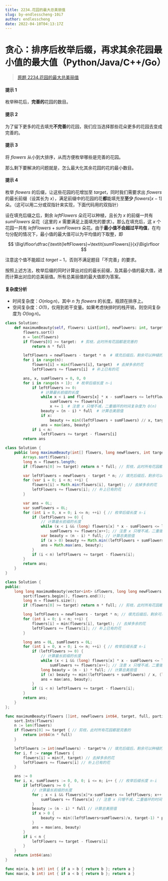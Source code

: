 ```yaml
---
title: 2234.花园的最大总美丽值
slug: by-endlesscheng-10i7
author: endlesscheng
date: 2022-04-10T04:13:17Z
---
```

# 贪心：排序后枚举后缀，再求其余花园最小值的最大值（Python/Java/C++/Go）
 
> [原题 2234.花园的最大总美丽值](https://leetcode.cn/problems/maximum-total-beauty-of-the-gardens)
#### 提示 1

枚举种花后，**完善的**花园的数目。

#### 提示 2

为了留下更多的花去填充**不完善**的花园，我们应当选择那些花朵更多的花园去变成完善的。

#### 提示 3

将 $\textit{flowers}$ 从小到大排序，从而方便枚举哪些是完善的花园。

那么剩下要解决的问题就是，怎么最大化其余花园的花的最小数目。

#### 提示 4

枚举 $\textit{flowers}$ 的后缀，让这些花园的花增加至 $\textit{target}$，同时我们需要求出 $\textit{flowers}$ 的最长前缀（设其长为 $x$），满足前缀中的花园的花**都**能填充至**至少** $\textit{flowers}[x-1]$ 朵。（这可以用二分或双指针来实现，下面代码用的双指针）

设在填充后缀之后，剩余 $\textit{leftFlowers}$ 朵花可以种植，且长为 $x$ 的前缀一共有 $\textit{sumFlowers}$ 朵花（这里的 $x$ 需要满足上面填充的要求）。那么在填充后，这 $x$ 个花园一共有 $\textit{leftFlowers}+\textit{sumFlowers}$ 朵花。由于**最小值不会超过平均值**，在均匀分配的情况下，最小值的最大值可以为平均值的下取整，即

$$
\Big\lfloor\dfrac{\textit{leftFlowers}+\textit{sumFlowers}}{x}\Big\rfloor
$$

注意这个值不能超过 $\textit{target}-1$，否则不满足题目「不完善」的要求。

按照上述方法，枚举后缀的同时计算出对应的最长前缀，及其最小值的最大值，进而计算出对应的总美丽值。所有总美丽值的最大值即为答案。

#### 复杂度分析

- 时间复杂度：$O(n\log n)$，其中 $n$ 为 $\textit{flowers}$ 的长度。瓶颈在排序上。
- 空间复杂度：$O(1)$，仅用到若干变量。如果考虑快排时的栈开销，则空间复杂度为 $O(\log n)$。

```Python [sol1-Python3]
class Solution:
    def maximumBeauty(self, flowers: List[int], newFlowers: int, target: int, full: int, partial: int) -> int:
        flowers.sort()
        n = len(flowers)
        if flowers[0] >= target:  # 剪枝，此时所有花园都是完善的
            return n * full

        leftFlowers = newFlowers - target * n  # 填充后缀后，剩余可以种植的花
        for i in range(n):
            flowers[i] = min(flowers[i], target)  # 去掉多余的花
            leftFlowers += flowers[i]  # 补上已有的花

        ans, x, sumFlowers = 0, 0, 0
        for i in range(n + 1):  # 枚举后缀长度 n-i
            if leftFlowers >= 0:
                # 计算最长前缀的长度
                while x < i and flowers[x] * x - sumFlowers <= leftFlowers:
                    sumFlowers += flowers[x]
                    x += 1  # 注意 x 只增不减，二重循环的时间复杂度为 O(n)
                beauty = (n - i) * full  # 计算总美丽值
                if x:
                    beauty += min((leftFlowers + sumFlowers) // x, target - 1) * partial
                ans = max(ans, beauty)
            if i < n:
                leftFlowers += target - flowers[i]
        return ans
```

```java [sol1-Java]
class Solution {
    public long maximumBeauty(int[] flowers, long newFlowers, int target, int full, int partial) {
        Arrays.sort(flowers);
        long n = flowers.length;
        if (flowers[0] >= target) return n * full; // 剪枝，此时所有花园都是完善的

        var leftFlowers = newFlowers - target * n; // 填充后缀后，剩余可以种植的花
        for (var i = 0; i < n; ++i) {
            flowers[i] = Math.min(flowers[i], target); // 去掉多余的花
            leftFlowers += flowers[i]; // 补上已有的花
        }

        var ans = 0L;
        var sumFlowers = 0L;
        for (int i = 0, x = 0; i <= n; ++i) { // 枚举后缀长度 n-i
            if (leftFlowers >= 0) {
                // 计算最长前缀的长度
                while (x < i && (long) flowers[x] * x - sumFlowers <= leftFlowers)
                    sumFlowers += flowers[x++]; // 注意 x 只增不减，二重循环的时间复杂度为 O(n)
                var beauty = (n - i) * full; // 计算总美丽值
                if (x > 0) beauty += Math.min((leftFlowers + sumFlowers) / x, (long) target - 1) * partial;
                ans = Math.max(ans, beauty);
            }
            if (i < n) leftFlowers += target - flowers[i];
        }
        return ans;
    }
}
```

```C++ [sol1-C++]
class Solution {
public:
    long long maximumBeauty(vector<int> &flowers, long long newFlowers, int target, int full, int partial) {
        sort(flowers.begin(), flowers.end());
        long n = flowers.size();
        if (flowers[0] >= target) return n * full; // 剪枝，此时所有花园都是完善的

        long leftFlowers = newFlowers - target * n; // 填充后缀后，剩余可以种植的花
        for (int i = 0; i < n; ++i) {
            flowers[i] = min(flowers[i], target); // 去掉多余的花
            leftFlowers += flowers[i]; // 补上已有的花
        }

        long ans = 0L, sumFlowers = 0L;
        for (int i = 0, x = 0; i <= n; ++i) { // 枚举后缀长度 n-i
            if (leftFlowers >= 0) {
                // 计算最长前缀的长度
                while (x < i && (long) flowers[x] * x - sumFlowers <= leftFlowers)
                    sumFlowers += flowers[x++]; // 注意 x 只增不减，二重循环的时间复杂度为 O(n)
                long beauty = (n - i) * full; // 计算总美丽值
                if (x) beauty += min((leftFlowers + sumFlowers) / x, (long) target - 1) * partial;
                ans = max(ans, beauty);
            }
            if (i < n) leftFlowers += target - flowers[i];
        }
        return ans;
    }
};
```

```go [sol1-Go]
func maximumBeauty(flowers []int, newFlowers int64, target, full, partial int) int64 {
	sort.Ints(flowers)
	n := len(flowers)
	if flowers[0] >= target { // 剪枝，此时所有花园都是完善的
		return int64(n * full)
	}

	leftFlowers := int(newFlowers) - target*n // 填充后缀后，剩余可以种植的花
	for i, f := range flowers {
		flowers[i] = min(f, target) // 去掉多余的花
		leftFlowers += flowers[i] // 补上已有的花
	}

	ans := 0
	for i, x, sumFlowers := 0, 0, 0; i <= n; i++ { // 枚举后缀长度 n-i
		if leftFlowers >= 0 {
			// 计算最长前缀的长度
			for ; x < i && flowers[x]*x-sumFlowers <= leftFlowers; x++ {
				sumFlowers += flowers[x] // 注意 x 只增不减，二重循环的时间复杂度为 O(n)
			}
			beauty := (n - i) * full // 计算总美丽值
			if x > 0 {
				beauty += min((leftFlowers+sumFlowers)/x, target-1) * partial
			}
			ans = max(ans, beauty)
		}
		if i < n {
			leftFlowers += target - flowers[i]
		}
	}
	return int64(ans)
}

func min(a, b int) int { if a > b { return b }; return a }
func max(a, b int) int { if a < b { return b }; return a }
```

